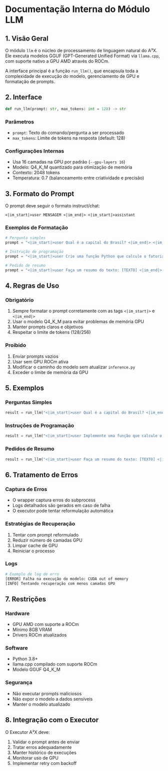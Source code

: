 # Documentação Interna do Módulo LLM

## 1. Visão Geral

O módulo `llm` é o núcleo de processamento de linguagem natural do A³X. Ele executa modelos GGUF (GPT-Generated Unified Format) via `llama.cpp`, com suporte nativo a GPU AMD através do ROCm.

A interface principal é a função `run_llm()`, que encapsula toda a complexidade de execução do modelo, gerenciamento de GPU e formatação de prompts.

## 2. Interface

```python
def run_llm(prompt: str, max_tokens: int = 128) -> str
```

### Parâmetros
- `prompt`: Texto do comando/pergunta a ser processado
- `max_tokens`: Limite de tokens na resposta (default: 128)

### Configurações Internas
- Usa 16 camadas na GPU por padrão (`--gpu-layers 16`)
- Modelo: Q4_K_M quantizado para otimização de memória
- Contexto: 2048 tokens
- Temperatura: 0.7 (balanceamento entre criatividade e precisão)

## 3. Formato do Prompt

O prompt deve seguir o formato instruct/chat:

```
<|im_start|>user MENSAGEM <|im_end|> <|im_start|>assistant
```

### Exemplos de Formatação

```python
# Pergunta simples
prompt = "<|im_start|>user Qual é a capital do Brasil? <|im_end|> <|im_start|>assistant"

# Instrução de programação
prompt = "<|im_start|>user Crie uma função Python que calcule o fatorial de um número <|im_end|> <|im_start|>assistant"

# Pedido de resumo
prompt = "<|im_start|>user Faça um resumo do texto: [TEXTO] <|im_end|> <|im_start|>assistant"
```

## 4. Regras de Uso

### Obrigatório
1. Sempre formatar o prompt corretamente com as tags `<|im_start|>` e `<|im_end|>`
2. Usar o modelo Q4_K_M para evitar problemas de memória GPU
3. Manter prompts claros e objetivos
4. Respeitar o limite de tokens (128/256)

### Proibido
1. Enviar prompts vazios
2. Usar sem GPU ROCm ativa
3. Modificar o caminho do modelo sem atualizar `inference.py`
4. Exceder o limite de memória da GPU

## 5. Exemplos

### Perguntas Simples
```python
result = run_llm("<|im_start|>user Qual é a capital do Brasil? <|im_end|> <|im_start|>assistant")
```

### Instruções de Programação
```python
result = run_llm("<|im_start|>user Implemente uma função que calcule o MDC de dois números <|im_end|> <|im_start|>assistant")
```

### Pedidos de Resumo
```python
result = run_llm("<|im_start|>user Faça um resumo do texto: [TEXTO] <|im_end|> <|im_start|>assistant")
```

## 6. Tratamento de Erros

### Captura de Erros
- O wrapper captura erros do subprocess
- Logs detalhados são gerados em caso de falha
- O executor pode tentar reformulação automática

### Estratégias de Recuperação
1. Tentar com prompt reformulado
2. Reduzir número de camadas GPU
3. Limpar cache de GPU
4. Reiniciar o processo

### Logs
```python
# Exemplo de log de erro
[ERROR] Falha na execução do modelo: CUDA out of memory
[INFO] Tentando recuperação com menos camadas GPU
```

## 7. Restrições

### Hardware
- GPU AMD com suporte a ROCm
- Mínimo 8GB VRAM
- Drivers ROCm atualizados

### Software
- Python 3.8+
- llama.cpp compilado com suporte ROCm
- Modelo GGUF Q4_K_M

### Segurança
- Não executar prompts maliciosos
- Não expor o modelo a dados sensíveis
- Manter o modelo atualizado

## 8. Integração com o Executor

O Executor A³X deve:
1. Validar o prompt antes de enviar
2. Tratar erros adequadamente
3. Manter histórico de execuções
4. Monitorar uso de GPU
5. Implementar retry com backoff 